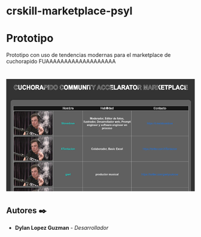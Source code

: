 # crskill-marketplace-psyl
# Prototipo
Prototipo con uso de tendencias modernas para el marketplace de cuchorapido FUAAAAAAAAAAAAAAAAAAA
<br>

# <div align=center><a href="#"><img src="/imgs/preview.png" height=300px></a></div>

## Autores ✒️
* **Dylan Lopez Guzman** - *Desarrollador*
